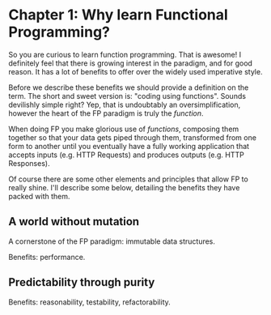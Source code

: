 # Chapter 1: Why learn Functional Programming?

So you are curious to learn function programming. That is awesome! I definitely feel that there is growing interest in the paradigm, and for good reason.  It has a lot of benefits to offer over the widely used imperative style.

Before we describe these benefits we should provide a definition on the term. The short and sweet version is: "coding using functions".  Sounds devilishly simple right? Yep, that is undoubtably an oversimplification, however the heart of the FP paradigm is truly the _function_.

When doing FP you make glorious use of _functions_, composing them together so that your data gets piped through them, transformed from one form to another until you eventually have a fully working application that accepts inputs \(e.g. HTTP Requests\) and produces outputs \(e.g. HTTP Responses\).

Of course there are some other elements and principles that allow FP to really shine.  I'll describe some below, detailing the benefits they have packed with them.

## A world without mutation

A cornerstone of the FP paradigm: immutable data structures.

Benefits: performance.

## Predictability through purity

Benefits: reasonability, testability, refactorability.

